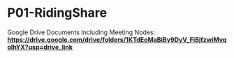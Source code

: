 # P01-RidingShare
Google Drive Documents Including Meeting Nodes: **https://drive.google.com/drive/folders/1KTdEoMaBiBy9DyV_FiBjfzwiMvqolhYX?usp=drive_link**
